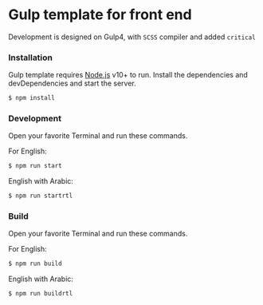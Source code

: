 # Gulp template for front end

Development is designed on Gulp4, with `SCSS` compiler and added `critical`

### Installation

Gulp template requires [Node.js](https://nodejs.org/) v10+ to run.
Install the dependencies and devDependencies and start the server.

```sh
$ npm install
```

### Development

Open your favorite Terminal and run these commands.

For English:
```sh
$ npm run start
```

English with Arabic:
```sh
$ npm run startrtl
```

### Build

Open your favorite Terminal and run these commands.

For English:
```sh
$ npm run build
```

English with Arabic:
```sh
$ npm run buildrtl
```